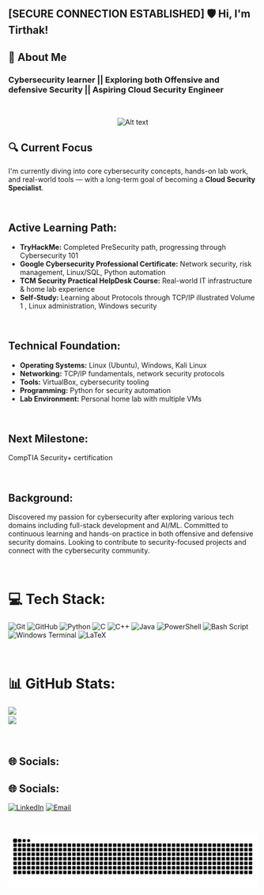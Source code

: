## [SECURE CONNECTION ESTABLISHED] 🛡️ Hi, I'm Tirthak!

## 💫 About Me

### Cybersecurity learner || Exploring both Offensive and defensive Security || Aspiring Cloud Security Engineer 

<br>


<p align="center">
  <img src="https://i.pinimg.com/originals/dc/4d/b1/dc4db1c340e223ef56883a33df40e00b.gif" alt="Alt text" width="700"/>
</p>

## 🔍 Current Focus

I'm currently diving into core cybersecurity concepts, hands-on lab work, and real-world tools — with a long-term goal of becoming a **Cloud Security Specialist**.


<br>

## Active Learning Path:
- **TryHackMe:** Completed PreSecurity path, progressing through Cybersecurity 101
- **Google Cybersecurity Professional Certificate:** Network security, risk management, Linux/SQL, Python automation
- **TCM Security Practical HelpDesk Course:** Real-world IT infrastructure & home lab experience
- **Self-Study:** Learning about Protocols through TCP/IP illustrated Volume 1 , Linux administration, Windows security 

<br>

## Technical Foundation:
- **Operating Systems:** Linux (Ubuntu), Windows, Kali Linux
- **Networking:** TCP/IP fundamentals, network security protocols
- **Tools:** VirtualBox, cybersecurity tooling
- **Programming:** Python for security automation
- **Lab Environment:** Personal home lab with multiple VMs

<br>

## Next Milestone: 
CompTIA Security+ certification

<br>

## Background:
Discovered my passion for cybersecurity after exploring various tech domains including full-stack development and AI/ML.
Committed to continuous learning and hands-on practice in both offensive and defensive security domains. Looking to contribute to security-focused projects and connect with the cybersecurity community.

<br>

# 💻 Tech Stack:
![Git](https://img.shields.io/badge/git-%23F05033.svg?style=for-the-badge&logo=git&logoColor=white) ![GitHub](https://img.shields.io/badge/github-%23121011.svg?style=for-the-badge&logo=github&logoColor=white) ![Python](https://img.shields.io/badge/python-3670A0?style=for-the-badge&logo=python&logoColor=ffdd54) ![C](https://img.shields.io/badge/c-%2300599C.svg?style=for-the-badge&logo=c&logoColor=white) ![C++](https://img.shields.io/badge/c++-%2300599C.svg?style=for-the-badge&logo=c%2B%2B&logoColor=white) ![Java](https://img.shields.io/badge/java-%23ED8B00.svg?style=for-the-badge&logo=openjdk&logoColor=white) ![PowerShell](https://img.shields.io/badge/PowerShell-%235391FE.svg?style=for-the-badge&logo=powershell&logoColor=white) ![Bash Script](https://img.shields.io/badge/bash_script-%23121011.svg?style=for-the-badge&logo=gnu-bash&logoColor=white) ![Windows Terminal](https://img.shields.io/badge/Windows%20Terminal-%234D4D4D.svg?style=for-the-badge&logo=windows-terminal&logoColor=white) ![LaTeX](https://img.shields.io/badge/latex-%23008080.svg?style=for-the-badge&logo=latex&logoColor=white)

<br>

# 📊 GitHub Stats:
![](https://github-readme-stats.vercel.app/api?username=Tirthak10&theme=dark&hide_border=false&include_all_commits=true&count_private=false)<br/>
![](https://github-readme-stats.vercel.app/api/top-langs/?username=Tirthak10&theme=dark&hide_border=false&include_all_commits=true&count_private=false&layout=compact)

<br>

## 🌐 Socials:
## 🌐 Socials:
[![LinkedIn](https://img.shields.io/badge/LinkedIn-%230077B5.svg?logo=linkedin&logoColor=white)](https://www.linkedin.com/in/tirthak-likhar-8808a8255/) 
[![Email](https://img.shields.io/badge/Email-D14836?logo=gmail&logoColor=white)](mailto:tirthak.likhar.10@gmail.com)


<br>
<!-- Snake Game Repo View -->
<div align="center">

  ![snake gif](https://github.com/Tirthak10/Tirthak10/blob/output/github-snake-dark.svg)

</div>

<br>

<!-- Proudly created with GPRM ( https://gprm.itsvg.in ) -->
